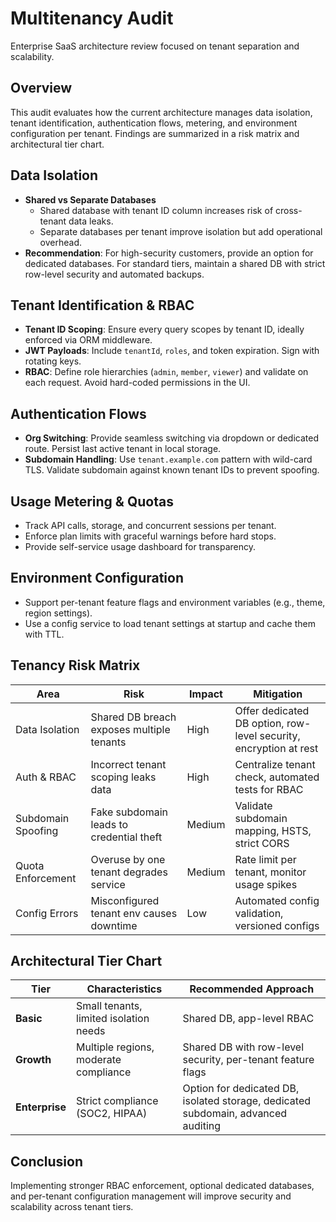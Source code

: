 # Multitenancy Audit

Enterprise SaaS architecture review focused on tenant separation and scalability.

## Overview

This audit evaluates how the current architecture manages data isolation, tenant identification, authentication flows, metering, and environment configuration per tenant. Findings are summarized in a risk matrix and architectural tier chart.

## Data Isolation

- **Shared vs Separate Databases**
  - Shared database with tenant ID column increases risk of cross-tenant data leaks.
  - Separate databases per tenant improve isolation but add operational overhead.
- **Recommendation**: For high-security customers, provide an option for dedicated databases. For standard tiers, maintain a shared DB with strict row-level security and automated backups.

## Tenant Identification & RBAC

- **Tenant ID Scoping**: Ensure every query scopes by tenant ID, ideally enforced via ORM middleware.
- **JWT Payloads**: Include `tenantId`, `roles`, and token expiration. Sign with rotating keys.
- **RBAC**: Define role hierarchies (`admin`, `member`, `viewer`) and validate on each request. Avoid hard-coded permissions in the UI.

## Authentication Flows

- **Org Switching**: Provide seamless switching via dropdown or dedicated route. Persist last active tenant in local storage.
- **Subdomain Handling**: Use `tenant.example.com` pattern with wild-card TLS. Validate subdomain against known tenant IDs to prevent spoofing.

## Usage Metering & Quotas

- Track API calls, storage, and concurrent sessions per tenant.
- Enforce plan limits with graceful warnings before hard stops.
- Provide self-service usage dashboard for transparency.

## Environment Configuration

- Support per-tenant feature flags and environment variables (e.g., theme, region settings).
- Use a config service to load tenant settings at startup and cache them with TTL.

## Tenancy Risk Matrix

| Area | Risk | Impact | Mitigation |
|------|------|--------|-----------|
| Data Isolation | Shared DB breach exposes multiple tenants | High | Offer dedicated DB option, row-level security, encryption at rest |
| Auth & RBAC | Incorrect tenant scoping leaks data | High | Centralize tenant check, automated tests for RBAC |
| Subdomain Spoofing | Fake subdomain leads to credential theft | Medium | Validate subdomain mapping, HSTS, strict CORS |
| Quota Enforcement | Overuse by one tenant degrades service | Medium | Rate limit per tenant, monitor usage spikes |
| Config Errors | Misconfigured tenant env causes downtime | Low | Automated config validation, versioned configs |

## Architectural Tier Chart

| Tier | Characteristics | Recommended Approach |
|------|----------------|---------------------|
| **Basic** | Small tenants, limited isolation needs | Shared DB, app-level RBAC |
| **Growth** | Multiple regions, moderate compliance | Shared DB with row-level security, per-tenant feature flags |
| **Enterprise** | Strict compliance (SOC2, HIPAA) | Option for dedicated DB, isolated storage, dedicated subdomain, advanced auditing |

## Conclusion

Implementing stronger RBAC enforcement, optional dedicated databases, and per-tenant configuration management will improve security and scalability across tenant tiers.

